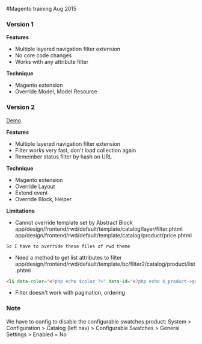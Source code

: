 #Magento training Aug 2015

### Version 1

**Features**
- Multiple layered navigation filter extension
- No core code changes
- Works with any attribute filter

**Technique**
- Magento extension
- Override Model, Model Resource

### Version 2
[Demo](http://10.87.1.77/mage_training/women/new-arrivals.html)

**Features**
- Multiple layered navigation filter extension
- Filter works very fast, don't load collection again
- Remember status filter by hash on URL

**Technique**
- Magento extension
- Override Layout
- Extend event
- Override Block, Helper

**Limitations**
- Cannot override template set by Abstract Block
app/design/frontend/rwd/default/template/catalog/layer/filter.phtml
app/design/frontend/rwd/default/template/catalog/product/price.phtml
```
So I have to override these files of rwd theme
```

- Need a method to get list attributes to filter
app/design/frontend/rwd/default/template/bc/filter2/catalog/product/list.phtml
```html
<li data-color="<?php echo $color ?>" data-id="<?php echo $_product->getId() ?>" data-price="<?php echo $_product->getPrice() ?>" data-material="<?php echo $_product->getMaterial() ?>"...
```

- Filter doesn't work with pagination, ordering

### Note
We have to config to disable the configurable swatches product:
System > Configuration > Catalog (left nav) > Configurable Swatches > General Settings > Enabled = No
